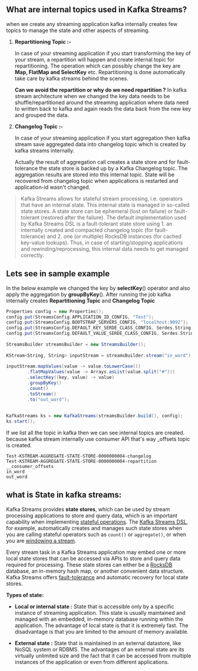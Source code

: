 ## What are internal topics used in Kafka Streams?
when we create any streaming application kafka internally creates few topics to manage the state and other aspects of streaming.

 1. **Repartitioning Topic :-**
 
	 In case of your streaming application if you start transforming the key of your stream, a repartition will happen and create internal topic for repartitioning. The operation which can possibly change the key are **Map, FlatMap and SelectKey** etc. Repartitioning is done automatically take care by kafka streams behind the scenes.


	**Can we avoid the repartition or why do we need repartition ?**
	In kafka stream architecture when we changed the key data needs to be shuffle/repartitioned around the streaming application where data need to written back to kafka and again reads the data back from the new key and grouped the data.
	
	
 2. **Changelog Topic :-**
 
	 In case of your streaming application if you start aggregation then kafka stream save aggregated data into changelog topic which is created by kafka streams internally.
 
	 Actually the result of aggregation call creates a state store and for fault-tolerance the state store is backed up by a Kafka Changelog topic. The aggregation results are stored into this internal topic. State will be recovered from changelog topic when applications is restarted and application-id wasn't changed.

	

> Kafka Streams allows for stateful stream processing, i.e. operators that have an internal state. This internal state is managed in so-called state stores. A state store can be ephemeral (lost on failure) or fault-tolerant (restored after the failure). The default implementation used by Kafka Streams DSL is a fault-tolerant state store using 1. an internally created and compacted changelog topic (for fault-tolerance) and 2. one (or multiple) RocksDB instances (for  cached key-value lookups). Thus, in case of starting/stopping  applications and rewinding/reprocessing, this internal data needs to get managed correctly.


## Lets see in sample example

In the below example we changed the key by **selectKey**() operator and also apply the aggregation by **groupByKey**(). After running the job kafka internally creates **Repartitioning Topic** and **Changelog Topic**
```scala
Properties config = new Properties();  
config.put(StreamsConfig.APPLICATION_ID_CONFIG, "Test");  
config.put(StreamsConfig.BOOTSTRAP_SERVERS_CONFIG, "localhost:9092");  
config.put(StreamsConfig.DEFAULT_KEY_SERDE_CLASS_CONFIG, Serdes.String().getClass());  
config.put(StreamsConfig.DEFAULT_VALUE_SERDE_CLASS_CONFIG, Serdes.String().getClass());  
  
StreamsBuilder streamsBuilder = new StreamsBuilder();  
  
KStream<String, String> inputStream = streamsBuilder.stream("in_word");  
  
inputStream.mapValues(value -> value.toLowerCase())  
        .flatMapValues(value -> Arrays.asList(value.split("#")))  
        .selectKey((key, value) -> value)  
        .groupByKey()  
        .count()  
        .toStream()  
        .to("out_word");  
  
  
KafkaStreams ks = new KafkaStreams(streamsBuilder.build(), config);  
ks.start();

``` 
If we list all the topic in kafka then we can see internal topics are created. because kafka stream internally use consumer API that's way _offsets topic is created.
 
```shell
Test-KSTREAM-AGGREGATE-STATE-STORE-0000000004-changelog
Test-KSTREAM-AGGREGATE-STATE-STORE-0000000004-repartition
__consumer_offsets
in_word
out_word
```

## what is State in kafka streams:

Kafka Streams provides  **state stores**, which can be used by stream processing applications to store and query data, which is an important capability when implementing  [stateful operations](https://docs.confluent.io/platform/current/streams/concepts.html#streams-concepts-stateful-processing). The  [Kafka Streams DSL](https://docs.confluent.io/platform/current/streams/developer-guide/dsl-api.html#streams-developer-guide-dsl), for example, automatically creates and manages such state stores when you are calling stateful operators such as  `count()`  or  `aggregate()`, or when you are  [windowing a stream](https://docs.confluent.io/platform/current/streams/developer-guide/dsl-api.html#streams-developer-guide-dsl-windowing).

Every stream task in a Kafka Streams application may embed one or more local state stores that can be accessed via APIs to store and query data required for processing. These state stores can either be a  [RocksDB](http://rocksdb.org/)  database, an in-memory hash map, or another convenient data structure. Kafka Streams offers  [fault-tolerance](https://docs.confluent.io/platform/current/streams/architecture.html#streams-architecture-fault-tolerance)  and automatic recovery for local state stores.

**Types of state:**

 - **Local or internal state :** State that is accessible only by a specific instance of streaming application. This state is usually maintained and managed with an embedded, in-memory database running within the application. The advantage of local state is that it is extremely fast. The disadvantage is that you are limited to the amount of memory available.
 
 - **External state :** State that is maintained in an external datastore, like NoSQL system or RDBMS. The advantages of an external state are its virtually unlimited size and the fact that it can be accessed from multiple instances of the application or even from different applications.

<!--stackedit_data:
eyJoaXN0b3J5IjpbLTIxMjE5NDkwMjYsMTY3MTAwMTM0MiwxMz
E5OTMyNTA1LDExOTYyODMzMTYsMTY3ODU4NTE5NSwtNTAxMDEz
MjYxLDIwMzY3NzI0NDMsLTIwODg3NDY2MTIsLTk1MDAyNTAxMi
wtNTA0MjczNDcwLC0xMTYxNzQwNTc1LC0yMTQ2NTEwMDAzLDIw
ODI2MDE2MTYsLTIxMTM3Mjk5MzIsLTkzMTYyMTk1LDYzOTUzNT
AwMCwxNjM2ODg5MDUyLC02NzYyMTM5NjYsLTEwODgyMTQ1NTQs
LTExMTM1NjM4MjZdfQ==
-->